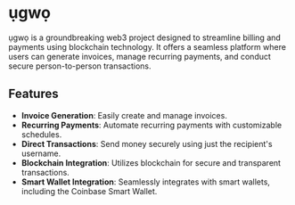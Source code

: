 # ụgwọ

ụgwọ is a groundbreaking web3 project designed to streamline billing and payments using blockchain technology. It offers a seamless platform where users can generate invoices, manage recurring payments, and conduct secure person-to-person transactions.

## Features

- **Invoice Generation**: Easily create and manage invoices.
- **Recurring Payments**: Automate recurring payments with customizable schedules.
- **Direct Transactions**: Send money securely using just the recipient's username.
- **Blockchain Integration**: Utilizes blockchain for secure and transparent transactions.
- **Smart Wallet Integration**: Seamlessly integrates with smart wallets, including the Coinbase Smart Wallet.


